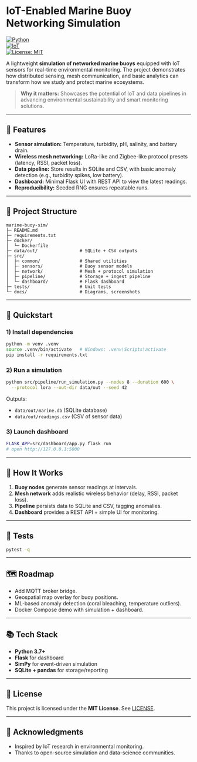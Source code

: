 # IoT-Enabled Marine Buoy Networking Simulation  

[![Python](https://img.shields.io/badge/Python-3.7%2B-blue.svg)](https://www.python.org/)  
[![IoT](https://img.shields.io/badge/IoT-Simulation-orange.svg)](#)  
[![License: MIT](https://img.shields.io/badge/License-MIT-green.svg)](LICENSE)  

A lightweight **simulation of networked marine buoys** equipped with IoT sensors for real-time environmental monitoring. The project demonstrates how distributed sensing, mesh communication, and basic analytics can transform how we study and protect marine ecosystems.  

> **Why it matters:** Showcases the potential of IoT and data pipelines in advancing environmental sustainability and smart monitoring solutions.  

---

## 🔧 Features  
- **Sensor simulation:** Temperature, turbidity, pH, salinity, and battery drain.  
- **Wireless mesh networking:** LoRa-like and Zigbee-like protocol presets (latency, RSSI, packet loss).  
- **Data pipeline:** Store results in SQLite and CSV, with basic anomaly detection (e.g., turbidity spikes, low battery).  
- **Dashboard:** Minimal Flask UI with REST API to view the latest readings.  
- **Reproducibility:** Seeded RNG ensures repeatable runs.  

---

## 📁 Project Structure  
```
marine-buoy-sim/
├─ README.md
├─ requirements.txt
├─ docker/
│  └─ Dockerfile
├─ data/out/                # SQLite + CSV outputs
├─ src/
│  ├─ common/               # Shared utilities
│  ├─ sensors/              # Buoy sensor models
│  ├─ network/              # Mesh + protocol simulation
│  ├─ pipeline/             # Storage + ingest pipeline
│  └─ dashboard/            # Flask dashboard
├─ tests/                   # Unit tests
└─ docs/                    # Diagrams, screenshots
```

---

## 🚀 Quickstart  

### 1) Install dependencies  
```bash
python -m venv .venv
source .venv/bin/activate   # Windows: .venv\Scripts\activate
pip install -r requirements.txt
```

### 2) Run a simulation  
```bash
python src/pipeline/run_simulation.py --nodes 8 --duration 600 \
  --protocol lora --out-dir data/out --seed 42
```
Outputs:  
- `data/out/marine.db` (SQLite database)  
- `data/out/readings.csv` (CSV of sensor data)  

### 3) Launch dashboard  
```bash
FLASK_APP=src/dashboard/app.py flask run
# open http://127.0.0.1:5000
```

---

## 🧠 How It Works  
1. **Buoy nodes** generate sensor readings at intervals.  
2. **Mesh network** adds realistic wireless behavior (delay, RSSI, packet loss).  
3. **Pipeline** persists data to SQLite and CSV, tagging anomalies.  
4. **Dashboard** provides a REST API + simple UI for monitoring.  

---

## 🧪 Tests  
```bash
pytest -q
```

---

## 🗺️ Roadmap  
- Add MQTT broker bridge.  
- Geospatial map overlay for buoy positions.  
- ML-based anomaly detection (coral bleaching, temperature outliers).  
- Docker Compose demo with simulation + dashboard.  

---

## 📚 Tech Stack  
- **Python 3.7+**  
- **Flask** for dashboard  
- **SimPy** for event-driven simulation  
- **SQLite + pandas** for storage/reporting  

---

## 📝 License  
This project is licensed under the **MIT License**. See [LICENSE](LICENSE).  

---

## 🙌 Acknowledgments  
- Inspired by IoT research in environmental monitoring.  
- Thanks to open-source simulation and data-science communities.  

